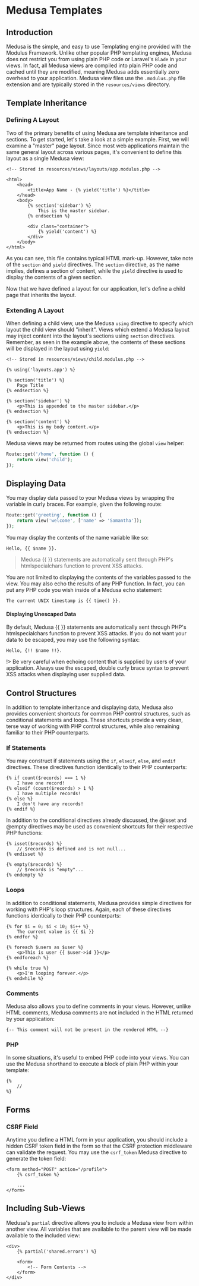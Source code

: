 # Medusa Templates

## Introduction

Medusa is the simple, and easy to use Templating engine provided with the Modulus Framework. Unlike other popular PHP templating engines, Medusa does not restrict you from using plain PHP code or Laravel's `Blade` in your views. In fact, all Medusa views are compiled into plain PHP code and cached until they are modified, meaning Medusa adds essentially zero overhead to your application. Medusa view files use the  `.modulus.php` file extension and are typically stored in the `resources/views` directory.

## Template Inheritance

### Defining A Layout

Two of the primary benefits of using Medusa are template inheritance and sections. To get started, let's take a look at a simple example. First, we will examine a "master" page layout. Since most web applications maintain the same general layout across various pages, it's convenient to define this layout as a single Medusa view:

```twig
<!-- Stored in resources/views/layouts/app.modulus.php -->

<html>
    <head>
        <title>App Name - {% yield('title') %}</title>
    </head>
    <body>
        {% section('sidebar') %}
            This is the master sidebar.
        {% endsection %}

        <div class="container">
            {% yield('content') %}
        </div>
    </body>
</html>
```

As you can see, this file contains typical HTML mark-up. However, take note of the `section` and `yield` directives. The `section` directive, as the name implies, defines a section of content, while the `yield` directive is used to display the contents of a given section.

Now that we have defined a layout for our application, let's define a child page that inherits the layout.

### Extending A Layout

When defining a child view, use the Medusa `using` directive to specify which layout the child view should "inherit". Views which extend a Medusa layout may inject content into the layout's sections using `section` directives. Remember, as seen in the example above, the contents of these sections will be displayed in the layout using `yield`:

```twig
<!-- Stored in resources/views/child.modulus.php -->

{% using('layouts.app') %}

{% section('title') %}
    Page Title
{% endsection %}

{% section('sidebar') %}
    <p>This is appended to the master sidebar.</p>
{% endsection %}

{% section('content') %}
    <p>This is my body content.</p>
{% endsection %}
```

Medusa views may be returned from routes using the global `view` helper:

```php
Route::get('/home', function () {
    return view('child');
});
```

## Displaying Data

You may display data passed to your Medusa views by wrapping the variable in curly braces. For example, given the following route:

```php
Route::get('greeting', function () {
    return view('welcome', ['name' => 'Samantha']);
});
```

You may display the contents of the name variable like so:

```twig
Hello, {{ $name }}.
```

> Medusa {{ }} statements are automatically sent through PHP's htmlspecialchars function to prevent XSS attacks.

You are not limited to displaying the contents of the variables passed to the view. You may also echo the results of any PHP function. In fact, you can put any PHP code you wish inside of a Medusa echo statement:

```twig
The current UNIX timestamp is {{ time() }}.
```

#### Displaying Unescaped Data

By default, Medusa {{ }} statements are automatically sent through PHP's htmlspecialchars function to prevent XSS attacks. If you do not want your data to be escaped, you may use the following syntax:

```twig
Hello, {!! $name !!}.
```

!> Be very careful when echoing content that is supplied by users of your application. Always use the escaped, double curly brace syntax to prevent XSS attacks when displaying user supplied data.

## Control Structures

In addition to template inheritance and displaying data, Medusa also provides convenient shortcuts for common PHP control structures, such as conditional statements and loops. These shortcuts provide a very clean, terse way of working with PHP control structures, while also remaining familiar to their PHP counterparts.

### If Statements

You may construct if statements using the `if`, `elseif`, `else`, and `endif` directives. These directives function identically to their PHP counterparts:

```twig
{% if count($records) === 1 %}
    I have one record!
{% elseif (count($records) > 1 %}
    I have multiple records!
{% else %}
    I don't have any records!
{% endif %}
```

In addition to the conditional directives already discussed, the @isset and @empty directives may be used as convenient shortcuts for their respective PHP functions:

```twig
{% isset($records) %}
    // $records is defined and is not null...
{% endisset %}

{% empty($records) %}
    // $records is "empty"...
{% endempty %}
```

### Loops

In addition to conditional statements, Medusa provides simple directives for working with PHP's loop structures. Again, each of these directives functions identically to their PHP counterparts:

```twig
{% for $i = 0; $i < 10; $i++ %}
    The current value is {{ $i }}
{% endfor %}

{% foreach $users as $user %}
    <p>This is user {{ $user->id }}</p>
{% endforeach %}

{% while true %}
    <p>I'm looping forever.</p>
{% endwhile %}
```

### Comments

Medusa also allows you to define comments in your views. However, unlike HTML comments, Medusa comments are not included in the HTML returned by your application:

```
{-- This comment will not be present in the rendered HTML --}
```

### PHP

In some situations, it's useful to embed PHP code into your views. You can use the Medusa shorthand to execute a block of plain PHP within your template:

```twig
{%
    //
%}
```

## Forms

### CSRF Field

Anytime you define a HTML form in your application, you should include a hidden CSRF token field in the form so that the CSRF protection middleware can validate the request. You may use the `csrf_token` Medusa directive to generate the token field:

```twig
<form method="POST" action="/profile">
    {% csrf_token %}

    ...
</form>
```

## Including Sub-Views

Medusa's `partial` directive allows you to include a Medusa view from within another view. All variables that are available to the parent view will be made available to the included view:

```twig
<div>
    {% partial('shared.errors') %}

    <form>
        <!-- Form Contents -->
    </form>
</div>
```
